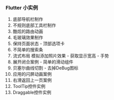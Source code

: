 ### Flutter 小实例

1. 底部导航栏制作
2. 不规则底部工具栏制作
3. 酷炫的路由动画
4. 毛玻璃效果制作
5. 保持页面状态 - 顶部选项卡
6. 不简单的搜索条
7. 流式布局 模拟添加照片效果 - 获取显示宽高 - 手势
8. 展开闭合案例 - 简单的滑动组件
9. 贝塞尔曲线切割 - 去掉DeBug图标
10. 应用的闪屏动画案例
11. 右滑返回上一页案例
12. ToolTip控件实例
13. Draggable控件实例